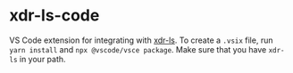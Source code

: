 # xdr-ls-code

VS Code extension for integrating with
[xdr-ls](https://github.com/drebelsky/xdr-ls). To create a `.vsix` file, run
`yarn install` and `npx @vscode/vsce package`. Make sure that you have `xdr-ls`
in your path.
